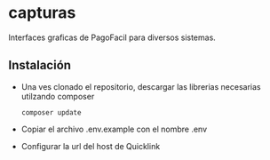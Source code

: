 # capturas
Interfaces graficas de PagoFacil para diversos sistemas.

Instalación
------------

* Una ves clonado el repositorio, descargar las librerias necesarias utilzando composer
    
    ```
    composer update
    ```

* Copiar el archivo .env.example con el nombre .env

* Configurar la url del host de Quicklink
